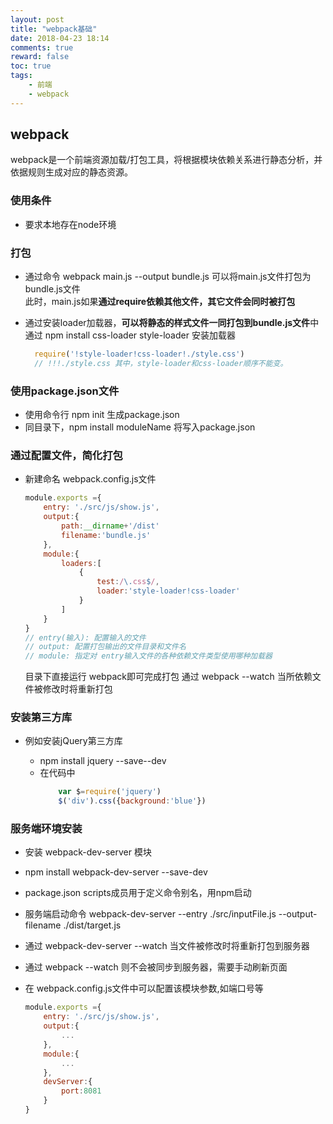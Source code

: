 ```yaml
---
layout: post
title: "webpack基础"
date: 2018-04-23 18:14
comments: true
reward: false
toc: true
tags: 
	- 前端
	- webpack
---
```


## webpack

webpack是一个前端资源加载/打包工具，将根据模块依赖关系进行静态分析，并依据规则生成对应的静态资源。

### 使用条件

- 要求本地存在node环境

### 打包

- 通过命令 webpack main.js --output bundle.js 可以将main.js文件打包为bundle.js文件  
  此时，main.js如果**通过require依赖其他文件，其它文件会同时被打包**

- 通过安装loader加载器，**可以将静态的样式文件一同打包到bundle.js文件**中
  通过 npm install css-loader style-loader 安装加载器
  ```javascript
    require('!style-loader!css-loader!./style.css')
    // !!!./style.css 其中，style-loader和css-loader顺序不能变。
  ```
  
### 使用package.json文件

- 使用命令行 npm init 生成package.json
- 同目录下，npm install moduleName 将写入package.json

### 通过配置文件，简化打包

- 新建命名 webpack.config.js文件
    ```javascript
    module.exports ={
        entry: './src/js/show.js', 
        output:{
            path:__dirname+'/dist'
            filename:'bundle.js'
        },
        module:{
            loaders:[
                {
                    test:/\.css$/,
                    loader:'style-loader!css-loader'
                }
            ]
        }
    }
    // entry(输入): 配置输入的文件
    // output: 配置打包输出的文件目录和文件名
    // module: 指定对 entry输入文件的各种依赖文件类型使用哪种加载器
    ```
    目录下直接运行 webpack即可完成打包
    通过 webpack --watch 当所依赖文件被修改时将重新打包

### 安装第三方库

- 例如安装jQuery第三方库

    - npm install jquery --save--dev
    - 在代码中
        ```javascript
            var $=require('jquery')
            $('div').css({background:'blue'})
        ```

### 服务端环境安装

- 安装 webpack-dev-server 模块
- npm install webpack-dev-server --save-dev
- package.json scripts成员用于定义命令别名，用npm启动

- 服务端启动命令 webpack-dev-server --entry ./src/inputFile.js --output-filename ./dist/target.js
- 通过 webpack-dev-server --watch 当文件被修改时将重新打包到服务器
- 通过 webpack --watch 则不会被同步到服务器，需要手动刷新页面
- 在 webpack.config.js文件中可以配置该模块参数,如端口号等
    ```javascript
    module.exports ={
        entry: './src/js/show.js', 
        output:{
            ...
        },
        module:{
            ...
        },
        devServer:{
            port:8081
        }
    }
    ```